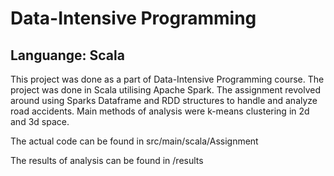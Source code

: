# Data-Intensive Programming

## Languange: Scala

This project was done as a part of Data-Intensive Programming course.
The project was done in Scala utilising Apache Spark. The assignment revolved around
using Sparks Dataframe and RDD structures to handle and analyze road accidents.
Main methods of analysis were k-means clustering in 2d and 3d space.

The actual code can be found in src/main/scala/Assignment

The results of analysis can be found in /results
